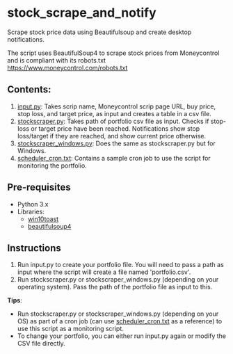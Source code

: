 # stock_scrape_and_notify
Scrape stock price data using Beautifulsoup and create desktop notifications.

The script uses BeautifulSoup4 to scrape stock prices from Moneycontrol and is compliant with its robots.txt
https://www.moneycontrol.com/robots.txt

## Contents:
1. [input.py](https://github.com/nimbid/stock_scrape_and_notify/blob/master/input.py): Takes scrip name, Moneycontrol scrip page URL, buy price, stop loss, and target price, as input and creates a table in a csv file.
2. [stockscraper.py](https://github.com/nimbid/stock_scrape_and_notify/blob/master/stockscraper.py): Takes path of portfolio csv file as input. Checks if stop-loss or target price have been reached. Notifications show stop loss/target if they are reached, and show current price otherwise.
3. [stockscraper_windows.py](https://github.com/nimbid/stock_scrape_and_notify/blob/master/stockscraper_windows.py): Does the same as stockscraper.py but for Windows.
4. [scheduler_cron.txt](https://github.com/nimbid/stock_scrape_and_notify/blob/master/scheduler_cron.txt): Contains a sample cron job to use the script for monitoring the portfolio.

## Pre-requisites
* Python 3.x
* Libraries:
  - [win10toast](https://pypi.org/project/win10toast/)
  - [beautifulsoup4](https://pypi.org/project/beautifulsoup4/)

## Instructions
1. Run input.py to create your portfolio file. You will need to pass a path as input where the script will create a file named 'portfolio.csv'.
2. Run stockscraper.py or stockscraper_windows.py (depending on your operating system). Pass the path of the portfolio file as input to this.

**Tips**:
* Run stockscraper.py or stockscraper_windows.py (depending on your OS) as part of a cron job (can use [scheduler_cron.txt](https://github.com/nimbid/stock_scrape_and_notify/blob/master/scheduler_cron.txt) as a reference) to use this script as a monitoring script.
* To change your portfolio, you can either run input.py again or modify the CSV file directly.
